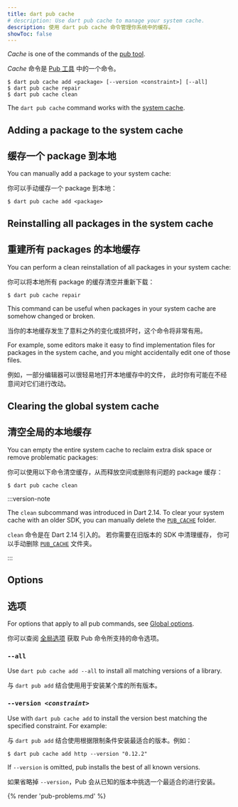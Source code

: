 ```yaml
---
title: dart pub cache
# description: Use dart pub cache to manage your system cache.
description: 使用 dart pub cache 命令管理你系统中的缓存。
showToc: false
---
```


_Cache_ is one of the commands of the [pub tool](/tools/pub/cmd).

_Cache_ 命令是 [Pub 工具](/tools/pub/cmd) 中的一个命令。

```plaintext
$ dart pub cache add <package> [--version <constraint>] [--all]
$ dart pub cache repair
$ dart pub cache clean
```

The `dart pub cache` command works with the
[system cache](/resources/glossary#pub-system-cache).

## Adding a package to the system cache

## 缓存一个 package 到本地

You can manually add a package to your system cache:

你可以手动缓存一个 package 到本地：

```console
$ dart pub cache add <package>
```

## Reinstalling all packages in the system cache

## 重建所有 packages 的本地缓存

You can perform a clean reinstallation of all packages in your system cache:

你可以将本地所有 package 的缓存清空并重新下载：

```console
$ dart pub cache repair
```

This command can be useful when packages in your system cache
are somehow changed or broken.

当你的本地缓存发生了意料之外的变化或损坏时，这个命令将非常有用。

For example, some editors make it easy to find implementation files
for packages in the system cache,
and you might accidentally edit one of those files.

例如，一部分编辑器可以很轻易地打开本地缓存中的文件，
此时你有可能在不经意间对它们进行改动。

## Clearing the global system cache

## 清空全局的本地缓存

You can empty the entire system cache
to reclaim extra disk space or remove problematic packages:

你可以使用以下命令清空缓存，从而释放空间或删除有问题的 package 缓存：

```console
$ dart pub cache clean
```

:::version-note

The `clean` subcommand was introduced in Dart 2.14.
To clear your system cache with an older SDK,
you can manually delete the [`PUB_CACHE`][] folder.

`clean` 命令是在 Dart 2.14 引入的。
若你需要在旧版本的 SDK 中清理缓存，
你可以手动删除 [`PUB_CACHE`][] 文件夹。

:::

[`PUB_CACHE`]: /tools/pub/environment-variables

## Options

## 选项

For options that apply to all pub commands, see
[Global options](/tools/pub/cmd#global-options).

你可以查阅 [全局选项](/tools/pub/cmd#global-options) 获取 Pub 命令所支持的命令选项。

### `--all`

Use `dart pub cache add --all` 
to install all matching versions of a library.

与 `dart pub add` 结合使用用于安装某个库的所有版本。

### `--version `_`<constraint>`_

Use with `dart pub cache add`
to install the version best matching the specified constraint. 
For example:

与 `dart pub add` 结合使用根据限制条件安装最适合的版本。例如：

```console
$ dart pub cache add http --version "0.12.2"
```

If `--version` is omitted, pub installs the best of all known versions.

如果省略掉 `--version`，Pub 会从已知的版本中挑选一个最适合的进行安装。

{% render 'pub-problems.md' %}
